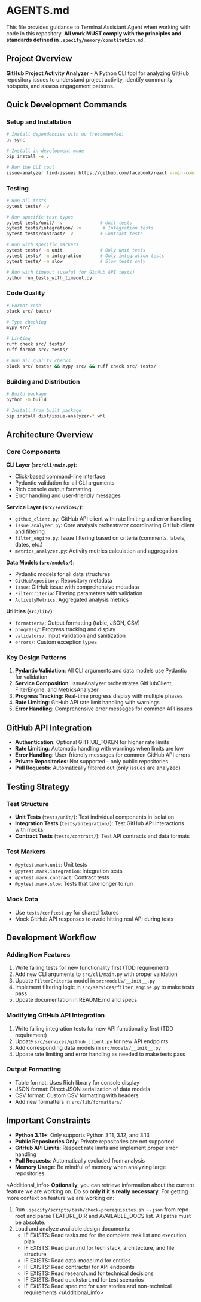 # AGENTS.md
This file provides guidance to Terminal Assistant Agent when working with code in this repository. **All work MUST comply with the principles and standards defined in `.specify/memory/constitution.md`.**

## Project Overview

**GitHub Project Activity Analyzer** - A Python CLI tool for analyzing GitHub repository issues to understand project activity, identify community hotspots, and assess engagement patterns.

## Quick Development Commands

### Setup and Installation
```bash
# Install dependencies with uv (recommended)
uv sync

# Install in development mode
pip install -e .

# Run the CLI tool
issue-analyzer find-issues https://github.com/facebook/react --min-comments 5
```

### Testing
```bash
# Run all tests
pytest tests/ -v

# Run specific test types
pytest tests/unit/ -v              # Unit tests
pytest tests/integration/ -v        # Integration tests
pytest tests/contract/ -v          # Contract tests

# Run with specific markers
pytest tests/ -m unit              # Only unit tests
pytest tests/ -m integration       # Only integration tests
pytest tests/ -m slow              # Slow tests only

# Run with timeout (useful for GitHub API tests)
python run_tests_with_timeout.py
```

### Code Quality
```bash
# Format code
black src/ tests/

# Type checking
mypy src/

# Linting
ruff check src/ tests/
ruff format src/ tests/

# Run all quality checks
black src/ tests/ && mypy src/ && ruff check src/ tests/
```

### Building and Distribution
```bash
# Build package
python -m build

# Install from built package
pip install dist/issue-analyzer-*.whl
```

## Architecture Overview

### Core Components

**CLI Layer (`src/cli/main.py`)**:
- Click-based command-line interface
- Pydantic validation for all CLI arguments
- Rich console output formatting
- Error handling and user-friendly messages

**Service Layer (`src/services/`)**:
- `github_client.py`: GitHub API client with rate limiting and error handling
- `issue_analyzer.py`: Core analysis orchestrator coordinating GitHub client and filtering
- `filter_engine.py`: Issue filtering based on criteria (comments, labels, dates, etc.)
- `metrics_analyzer.py`: Activity metrics calculation and aggregation

**Data Models (`src/models/`)**:
- Pydantic models for all data structures
- `GitHubRepository`: Repository metadata
- `Issue`: GitHub issue with comprehensive metadata
- `FilterCriteria`: Filtering parameters with validation
- `ActivityMetrics`: Aggregated analysis metrics

**Utilities (`src/lib/`)**:
- `formatters/`: Output formatting (table, JSON, CSV)
- `progress/`: Progress tracking and display
- `validators/`: Input validation and sanitization
- `errors/`: Custom exception types

### Key Design Patterns

1. **Pydantic Validation**: All CLI arguments and data models use Pydantic for validation
2. **Service Composition**: IssueAnalyzer orchestrates GitHubClient, FilterEngine, and MetricsAnalyzer
3. **Progress Tracking**: Real-time progress display with multiple phases
4. **Rate Limiting**: GitHub API rate limit handling with warnings
5. **Error Handling**: Comprehensive error messages for common API issues

## GitHub API Integration

- **Authentication**: Optional GITHUB_TOKEN for higher rate limits
- **Rate Limiting**: Automatic handling with warnings when limits are low
- **Error Handling**: User-friendly messages for common GitHub API errors
- **Private Repositories**: Not supported - only public repositories
- **Pull Requests**: Automatically filtered out (only issues are analyzed)

## Testing Strategy

### Test Structure
- **Unit Tests** (`tests/unit/`): Test individual components in isolation
- **Integration Tests** (`tests/integration/`): Test GitHub API interactions with mocks
- **Contract Tests** (`tests/contract/`): Test API contracts and data formats

### Test Markers
- `@pytest.mark.unit`: Unit tests
- `@pytest.mark.integration`: Integration tests  
- `@pytest.mark.contract`: Contract tests
- `@pytest.mark.slow`: Tests that take longer to run

### Mock Data
- Use `tests/conftest.py` for shared fixtures
- Mock GitHub API responses to avoid hitting real API during tests

## Development Workflow

### Adding New Features
1. Write failing tests for new functionality first (TDD requirement)
2. Add new CLI arguments to `src/cli/main.py` with proper validation
3. Update `FilterCriteria` model in `src/models/__init__.py`
4. Implement filtering logic in `src/services/filter_engine.py` to make tests pass
5. Update documentation in README.md and specs

### Modifying GitHub API Integration
1. Write failing integration tests for new API functionality first (TDD requirement)
2. Update `src/services/github_client.py` for new API endpoints
3. Add corresponding data models in `src/models/__init__.py`
4. Update rate limiting and error handling as needed to make tests pass

### Output Formatting
- Table format: Uses Rich library for console display
- JSON format: Direct JSON serialization of data models
- CSV format: Custom CSV formatting with headers
- Add new formatters in `src/lib/formatters/`

## Important Constraints

- **Python 3.11+**: Only supports Python 3.11, 3.12, and 3.13
- **Public Repositories Only**: Private repositories are not supported
- **GitHub API Limits**: Respect rate limits and implement proper error handling
- **Pull Requests**: Automatically excluded from analysis
- **Memory Usage**: Be mindful of memory when analyzing large repositories

<Additional_info>
**Optionally**, you can retrieve information about the current feature we are working on. Do so **only if it's really necessary**.
For getting more context on feature we are working on:
1. Run `.specify/scripts/bash/check-prerequisites.sh --json` from repo root and parse FEATURE_DIR and AVAILABLE_DOCS list. All paths must be absolute.
2. Load and analyze available design documents:
   - IF EXISTS: Read tasks.md for the complete task list and execution plan
   - IF EXISTS: Read plan.md for tech stack, architecture, and file structure
   - IF EXISTS: Read data-model.md for entities
   - IF EXISTS: Read contracts/ for API endpoints
   - IF EXISTS: Read research.md for technical decisions
   - IF EXISTS: Read quickstart.md for test scenarios
   - IF EXISTS: Read spec.md for user stories and non-technical requirements
</Additional_info>
